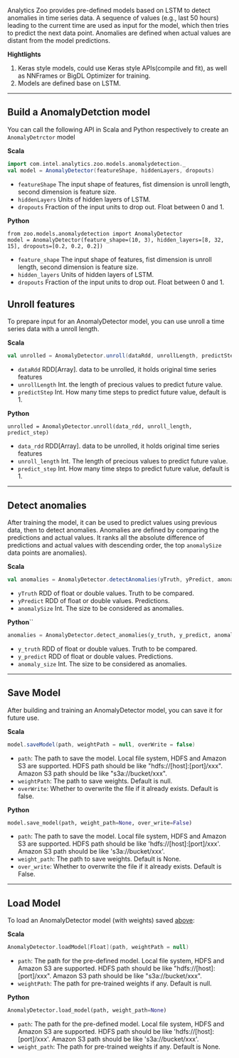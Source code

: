 Analytics Zoo provides pre-defined models based on LSTM to detect anomalies in time series data. 
A sequence of values (e.g., last 50 hours) leading to the current time are used as input for the model, which then tries to predict the next data point. Anomalies are defined when actual values are distant from the model predictions.  

**Hightlights**

1. Keras style models, could use Keras style APIs(compile and fit), as well as NNFrames or BigDL Optimizer for training.
2. Models are defined base on LSTM.

---
## **Build a AnomalyDetction model**
You can call the following API in Scala and Python respectively to create an `AnomalyDetrctor` model

**Scala**
```scala
import com.intel.analytics.zoo.models.anomalydetection._
val model = AnomalyDetector(featureShape, hiddenLayers, dropouts)
```

* `featureShape` The input shape of features, fist dimension is unroll length, second dimension is feature size.
* `hiddenLayers` Units of hidden layers of LSTM.
* `dropouts`     Fraction of the input units to drop out. Float between 0 and 1.

**Python**
```
from zoo.models.anomalydetection import AnomalyDetector
model = AnomalyDetector(feature_shape=(10, 3), hidden_layers=[8, 32, 15], dropouts=[0.2, 0.2, 0.2])
```

* `feature_shape` The input shape of features, fist dimension is unroll length, second dimension is feature size.
* `hidden_layers` Units of hidden layers of LSTM.
* `dropouts`      Fraction of the input units to drop out. Float between 0 and 1.

## **Unroll features**
To prepare input for an AnomalyDetector model, you can use unroll a time series data with a unroll length.

**Scala**
```scala
val unrolled = AnomalyDetector.unroll(dataRdd, unrollLength, predictStep)
```

* `dataRdd`       RDD[Array]. data to be unrolled, it holds original time series features
* `unrollLength`  Int. the length of precious values to predict future value.
* `predictStep`   Int. How many time steps to predict future value, default is 1.

**Python**
```
unrolled = AnomalyDetector.unroll(data_rdd, unroll_length, predict_step)
```
* `data_rdd`       RDD[Array]. data to be unrolled, it holds original time series features
* `unroll_length`  Int. The length of precious values to predict future value.
* `predict_step`   Int. How many time steps to predict future value, default is 1.

---
## **Detect anomalies**
After training the model, it can be used to predict values using previous data, then to detect anomalies.
Anomalies are defined by comparing the predictions and actual values. It ranks all the absolute difference of predictions and actual values with descending order, the top `anomalySize` data points are anomalies).

**Scala**
```scala
val anomalies = AnomalyDetector.detectAnomalies(yTruth, yPredict, amonalySize)
```

* `yTruth`      RDD of float or double values. Truth to be compared. 
* `yPredict`    RDD of float or double values. Predictions.
* `anomalySize` Int. The size to be considered as anomalies.

**Python**``
```python
anomalies = AnomalyDetector.detect_anomalies(y_truth, y_predict, anomaly_size)
```

* `y_truth`      RDD of float or double values. Truth to be compared. 
* `y_predict`    RDD of float or double values. Predictions.
* `anomaly_size` Int. The size to be considered as anomalies.

---
## **Save Model**
After building and training an AnomalyDetector model, you can save it for future use.

**Scala**
```scala
model.saveModel(path, weightPath = null, overWrite = false)
```

* `path`: The path to save the model. Local file system, HDFS and Amazon S3 are supported. HDFS path should be like "hdfs://[host]:[port]/xxx". Amazon S3 path should be like "s3a://bucket/xxx".
* `weightPath`: The path to save weights. Default is null.
* `overWrite`: Whether to overwrite the file if it already exists. Default is false.

**Python**
```python
model.save_model(path, weight_path=None, over_write=False)
```

* `path`: The path to save the model. Local file system, HDFS and Amazon S3 are supported. HDFS path should be like 'hdfs://[host]:[port]/xxx'. Amazon S3 path should be like 's3a://bucket/xxx'.
* `weight_path`: The path to save weights. Default is None.
* `over_write`: Whether to overwrite the file if it already exists. Default is False.

---
## **Load Model**
To load an AnomalyDetector model (with weights) saved [above](#save-model):

**Scala**
```scala
AnomalyDetector.loadModel[Float](path, weightPath = null)
```

* `path`: The path for the pre-defined model. Local file system, HDFS and Amazon S3 are supported. HDFS path should be like "hdfs://[host]:[port]/xxx". Amazon S3 path should be like "s3a://bucket/xxx".
* `weightPath`: The path for pre-trained weights if any. Default is null.

**Python**
```python
AnomalyDetector.load_model(path, weight_path=None)
```

* `path`: The path for the pre-defined model. Local file system, HDFS and Amazon S3 are supported. HDFS path should be like 'hdfs://[host]:[port]/xxx'. Amazon S3 path should be like 's3a://bucket/xxx'.
* `weight_path`: The path for pre-trained weights if any. Default is None.
